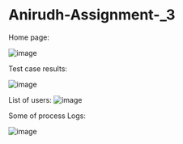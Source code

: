 # Anirudh-Assignment-_3


Home page:

![image](https://user-images.githubusercontent.com/113012613/192707149-6355a339-81d0-4722-9f0a-b1124970b76f.png)

Test case results:

![image](https://user-images.githubusercontent.com/113012613/192705575-15c980af-6759-41f2-a922-b3364437c7a4.png)


List of users:
![image](https://user-images.githubusercontent.com/113012613/192705725-f11397b3-6257-4993-8d50-381b74d145ed.png)

Some of process Logs:

![image](https://user-images.githubusercontent.com/113012613/192706215-10420e5e-cb90-4346-80f2-d861cd71a887.png)
